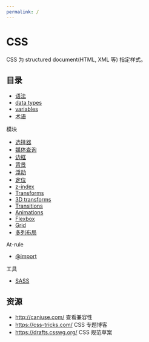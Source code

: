 ```yaml
---
permalink: /
---
```


# CSS

CSS 为 structured document(HTML, XML 等) 指定样式。

## 目录

- [语法](syntax.md)
- [data types](data-types.md)
- [variables](variables.md)
- [术语](terms.md)

模块

- [选择器](selectors.md)
- [媒体查询](mediaqueries.md)
- [边框](borders.md)
- [背景](backgrounds.md)
- [浮动](floats.md)
- [定位](positioning.md)
- [z-index](z-index.md)
- [Transforms](transforms.md)
- [3D transforms](transforms3d.md)
- [Transitions](transitions.md)
- [Animations](animations.md)
- [Flexbox](flexbox.md)
- [Grid](grid.md)
- [多列布局](multicol.md)

At-rule

- [@import](@import.md)

工具

- [SASS](sass.md)

## 资源

- <http://caniuse.com/> 查看兼容性
- <https://css-tricks.com/> CSS 专题博客
- <https://drafts.csswg.org/> CSS 规范草案
